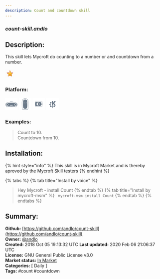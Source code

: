 ```yaml
---
description: Count and countdown skill
---
```


### _count-skill.andlo_  
## Description:  
This skill lets Mycroft do counting to a number or and countdown from a number.  
  
![](../.gitbook/assets/star.png)  
  
### Platform:  
 ![Mark I](../.gitbook/assets/mark-1-icon.png)  ![Mark II](../.gitbook/assets/mark-2-icon.png)  ![Picroft](../.gitbook/assets/picroft-icon.png)  ![plasmoid](../.gitbook/assets/kde.png)   
### Examples:  
> Count to 10.  
> Countdown from 10.  
  
## Installation:  
{% hint style="info" %}
This skill is in Mycroft Market and is thereby aproved by the Mycroft Skill testers
{% endhint %}
    
{% tabs %}
{% tab title="Install by voice" %}
> Hey Mycroft - install Count
{% endtab %}
  {% tab title="Install by mycroft-msm" %}
``` mycroft-msm install Count```
{% endtab %}
  {% endtabs %}
    
## Summary:  
**Github:** [https://github.com/andlo/count-skill](https://github.com/andlo/count-skill)  
**Owner:** [@andlo](https://github.com/andlo)  
**Created:** 2018 Oct 05 19:13:32 UTC  **Last updated:** 2020 Feb 06 21:06:37 UTC  
**License:** GNU General Public License v3.0  
**Market status:** [In Market](https://market.mycroft.ai/skill/count)  
**Categories:** [ Daily ]   
**Tags:** \#count \#countdown   
